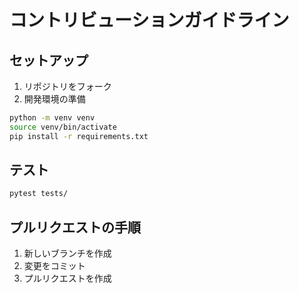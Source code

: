# コントリビューションガイドライン

## セットアップ
1. リポジトリをフォーク
2. 開発環境の準備
```bash
python -m venv venv
source venv/bin/activate
pip install -r requirements.txt
```

## テスト
```bash
pytest tests/
```

## プルリクエストの手順
1. 新しいブランチを作成
2. 変更をコミット
3. プルリクエストを作成
